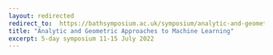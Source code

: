```yaml
---
layout: redirected
redirect_to:  https://bathsymposium.ac.uk/symposium/analytic-and-geometric-approaches-to-machine-learning/
title: "Analytic and Geometric Approaches to Machine Learning"
excerpt: 5-day symposium 11-15 July 2022
---
```



 